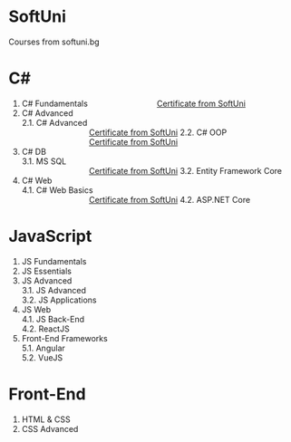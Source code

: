 # SoftUni
Courses from softuni.bg

# C# 
  1. C# Fundamentals   &nbsp;   &nbsp;   &nbsp;   &nbsp;   &nbsp;   &nbsp;   &nbsp;   &nbsp;   &nbsp;   &nbsp;   &nbsp;   &nbsp;   &nbsp;   &nbsp;   &nbsp; [Certificate from SoftUni](https://softuni.bg/certificates/details/60974/1acd9571)
  2. C# Advanced<br/>
    2.1. C# Advanced<br/>&nbsp;   &nbsp;   &nbsp;   &nbsp;   &nbsp;   &nbsp;   &nbsp;   &nbsp;   &nbsp;   &nbsp;   &nbsp;   &nbsp;   &nbsp;   &nbsp;   &nbsp; [Certificate from SoftUni](https://softuni.bg/certificates/details/65159/e8792c3a)
    2.2. C# OOP<br/>&nbsp;   &nbsp;   &nbsp;   &nbsp;   &nbsp;   &nbsp;   &nbsp;   &nbsp;   &nbsp;   &nbsp;   &nbsp;   &nbsp;   &nbsp;   &nbsp;   &nbsp; [Certificate from SoftUni](https://softuni.bg/certificates/details/75396/6ba92376)
  3. C# DB<br/>
    3.1. MS SQL<br/>&nbsp;   &nbsp;   &nbsp;   &nbsp;   &nbsp;   &nbsp;   &nbsp;   &nbsp;   &nbsp;   &nbsp;   &nbsp;   &nbsp;   &nbsp;   &nbsp;   &nbsp; [Certificate from SoftUni](https://softuni.bg/certificates/details/71050/ebb64c3c)
    3.2. Entity Framework Core<br/>
  4. C# Web<br/>
    4.1. C# Web Basics<br/>&nbsp;   &nbsp;   &nbsp;   &nbsp;   &nbsp;   &nbsp;   &nbsp;   &nbsp;   &nbsp;   &nbsp;   &nbsp;   &nbsp;   &nbsp;   &nbsp;   &nbsp; [Certificate from SoftUni](https://softuni.bg/certificates/details/81135/43a8fd1d)
    4.2. ASP.NET Core<br/>
    
# JavaScript
  1. JS Fundamentals
  2. JS Essentials
  3. JS Advanced<br/>
    3.1. JS Advanced<br/>
    3.2. JS Applications<br/>
  4. JS Web<br/>
    4.1. JS Back-End<br/>
    4.2. ReactJS<br/>
  5. Front-End Frameworks<br/>
    5.1. Angular<br/>
    5.2. VueJS
    
# Front-End
  1. HTML & CSS
  2. CSS Advanced
